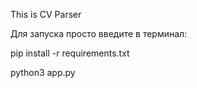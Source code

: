 This is CV Parser

Для запуска просто введите в терминал:

pip install -r requirements.txt

python3 app.py
